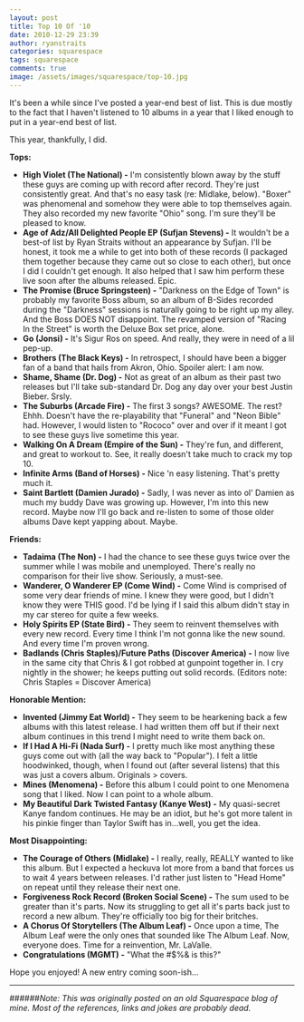 ```yaml
---
layout: post
title: Top 10 Of '10
date: 2010-12-29 23:39
author: ryanstraits
categories: squarespace
tags: squarespace
comments: true
image: /assets/images/squarespace/top-10.jpg
---
```


It's been a while since I've posted a year-end best of list. This is due mostly to the fact that I haven't listened to 10 albums in a year that I liked enough to put in a year-end best of list.

This year, thankfully, I did.

**Tops:**

+ **High Violet (The National) -** I'm consistently blown away by the stuff these guys are coming up with record after record. They're just consistently great. And that's no easy task (re: Midlake, below). "Boxer" was phenomenal and somehow they were able to top themselves again. They also recorded my new favorite "Ohio" song. I'm sure they'll be pleased to know.
+ **Age of Adz/All Delighted People EP (Sufjan Stevens) -** It wouldn't be a best-of list by Ryan Straits without an appearance by Sufjan. I'll be honest, it took me a while to get into both of these records (I packaged them together because they came out so close to each other), but once I did I couldn't get enough. It also helped that I saw him perform these live soon after the albums released. Epic.
+ **The Promise (Bruce Springsteen) -** "Darkness on the Edge of Town" is probably my favorite Boss album, so an album of B-Sides recorded during the "Darkness" sessions is naturally going to be right up my alley. And the Boss DOES NOT disappoint. The revamped version of "Racing In the Street" is worth the Deluxe Box set price, alone.
+ **Go (Jonsi) -** It's Sigur Ros on speed. And really, they were in need of a lil pep-up.
+ **Brothers (The Black Keys) -** In retrospect, I should have been a bigger fan of a band that hails from Akron, Ohio. Spoiler alert: I am now.
+ **Shame, Shame (Dr. Dog) -** Not as great of an album as their past two releases but I'll take sub-standard Dr. Dog any day over your best Justin Bieber. Srsly.
+ **The Suburbs (Arcade Fire) -** The first 3 songs? AWESOME. The rest? Ehhh. Doesn't have the re-playability that "Funeral" and "Neon Bible" had. However, I would listen to "Rococo" over and over if it meant I got to see these guys live sometime this year.
+ **Walking On A Dream (Empire of the Sun) -** They're fun, and different, and great to workout to. See, it really doesn't take much to crack my top 10.
+ **Infinite Arms (Band of Horses) -** Nice 'n easy listening. That's pretty much it.
+ **Saint Bartlett (Damien Jurado) -** Sadly, I was never as into ol' Damien as much my buddy Dave was growing up. However, I'm into this new record. Maybe now I'll go back and re-listen to some of those older albums Dave kept yapping about. Maybe.

**Friends:**

+ **Tadaima (The Non) -** I had the chance to see these guys twice over the summer while I was mobile and unemployed. There's really no comparison for their live show. Seriously, a must-see.</li>
+ **Wanderer, O Wanderer EP (Come Wind) -** Come Wind is comprised of some very dear friends of mine. I knew they were good, but I didn't know they were THIS good. I'd be lying if I said this album didn't stay in my car stereo for quite a few weeks.
+ **Holy Spirits EP (State Bird) -** They seem to reinvent themselves with every new record. Every time I think I'm not gonna like the new sound. And every time I'm proven wrong.
+ **Badlands (Chris Staples)/Future Paths (Discover America) -** I now live in the same city that Chris & I got robbed at gunpoint together in. I cry nightly in the shower; he keeps putting out solid records. (Editors note: Chris Staples = Discover America)

**Honorable Mention:**

+ **Invented (Jimmy Eat World) -** They seem to be hearkening back a few albums with this latest release. I had written them off but if their next album continues in this trend I might need to write them back on.
+ **If I Had A Hi-Fi (Nada Surf) -** I pretty much like most anything these guys come out with (all the way back to "Popular"). I felt a little hoodwinked, though, when I found out (after several listens) that this was just a covers album. Originals > covers.
+ **Mines (Menomena) -** Before this album I could point to one Menomena song that I liked. Now I can point to a whole album.
+ **My Beautiful Dark Twisted Fantasy (Kanye West) -** My quasi-secret Kanye fandom continues. He may be an idiot, but he's got more talent in his pinkie finger than Taylor Swift has in...well, you get the idea.</li>

**Most Disappointing:**

+ **The Courage of Others (Midlake) -** I really, really, REALLY wanted to like this album. But I expected a heckuva lot more from a band that forces us to wait 4 years between releases. I'd rather just listen to "Head Home" on repeat until they release their next one.
+ **Forgiveness Rock Record (Broken Social Scene) -** The sum used to be greater than it's parts. Now its struggling to get all it's parts back just to record a new album. They're officially too big for their britches.
+ **A Chorus Of Storytellers (The Album Leaf) -** Once upon a time, The Album Leaf were the only ones that sounded like The Album Leaf. Now, everyone does. Time for a reinvention, Mr. LaValle.
+ **Congratulations (MGMT) -** "What the #$%& is this?"


Hope you enjoyed! A new entry coming soon-ish...

---

######*Note: This was originally posted on an old Squarespace blog of mine. Most of the references, links and jokes are probably dead.*
